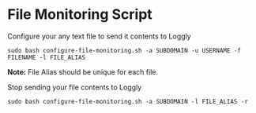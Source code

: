 File Monitoring Script
======================

Configure your any text file to send it contents to Loggly

    sudo bash configure-file-monitoring.sh -a SUBDOMAIN -u USERNAME -f FILENAME -l FILE_ALIAS
    
**Note:** File Alias should be unique for each file.
  
  
  
Stop sending your file contents to Loggly

    sudo bash configure-file-monitoring.sh -a SUBDOMAIN -l FILE_ALIAS -r
